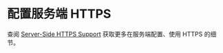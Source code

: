 # 配置服务端 HTTPS

查阅 [Server-Side HTTPS Support](https://doc.akka.io/docs/akka-http/current/scala/http/server-side/server-https-support.html) 获取更多在服务端配置、使用 HTTPS 的细节。
